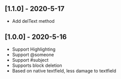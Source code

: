 ## [1.1.0] - 2020-5-17

-   Add delText method

## [1.0.0] - 2020-5-16

-   Support Highlighting
-   Support @someone
-   Support #subject
-   Supports block deletion
-   Based on native textfield, less damage to textfield
